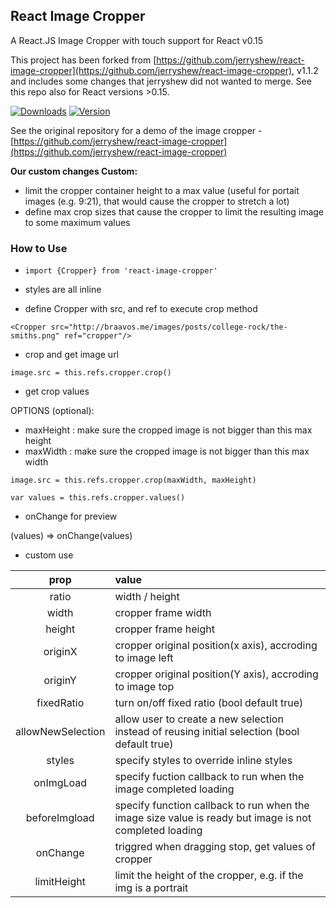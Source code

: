 ## React Image Cropper

A React.JS Image Cropper with touch support for React v0.15

This project has been forked from [https://github.com/jerryshew/react-image-cropper](https://github.com/jerryshew/react-image-cropper), v1.1.2 and includes some changes that jerryshew did not wanted to merge. See this repo also for React versions >0.15.

[![Downloads](https://img.shields.io/npm/dt/slidewiki-react-image-cropper.svg)](https://www.npmjs.com/package/slidewiki-react-image-cropper)
[![Version](https://img.shields.io/npm/v/slidewiki-react-image-cropper.svg)](https://www.npmjs.com/package/slidewiki-react-image-cropper)

See the original repository for a demo of the image cropper - [https://github.com/jerryshew/react-image-cropper](https://github.com/jerryshew/react-image-cropper)

**Our custom changes Custom:**

+ limit the cropper container height to a max value (useful for portait images (e.g. 9:21), that would cause the cropper to stretch a lot)
+ define max crop sizes that cause the cropper to limit the resulting image to some maximum values

### How to Use

+ `import {Cropper} from 'react-image-cropper'`

+ styles are all inline

+ define Cropper with src, and ref to execute crop method  

```
<Cropper src="http://braavos.me/images/posts/college-rock/the-smiths.png" ref="cropper"/>
```

+ crop and get image url

`image.src = this.refs.cropper.crop()`

+ get crop values

OPTIONS (optional):

+ maxHeight : make sure the cropped image is not bigger than this max height
+ maxWidth : make sure the cropped image is not bigger than this max width

`image.src = this.refs.cropper.crop(maxWidth, maxHeight)`

`var values = this.refs.cropper.values()`

+ onChange for preview

(values) => onChange(values)

+ custom use

| prop  |  value   |
|:-------:|:--------|
| ratio | width / height |
| width | cropper frame width |
| height | cropper frame height |
| originX | cropper original position(x axis), accroding to image left|
| originY | cropper original position(Y axis), accroding to image top|
| fixedRatio | turn on/off fixed ratio (bool default true) |
| allowNewSelection | allow user to create a new selection instead of reusing initial selection (bool default true) |
| styles | specify styles to override inline styles |
| onImgLoad | specify fuction callback to run when the image completed loading |
| beforeImgload | specify function callback to run when the image size value is ready but image is not completed loading |
| onChange | triggred when dragging stop, get values of cropper |
| limitHeight | limit the height of the cropper, e.g. if the img is a portrait |
